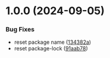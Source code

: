 # 1.0.0 (2024-09-05)


### Bug Fixes

* reset package name ([134382a](https://github.com/adobe-rnd/helix-commerce-api/commit/134382aa336d8028e3829b6488a66cfd6ea79252))
* reset package-lock ([91aab78](https://github.com/adobe-rnd/helix-commerce-api/commit/91aab78511b15b3ca558174b4e3b02c4cf7d8f9d))
